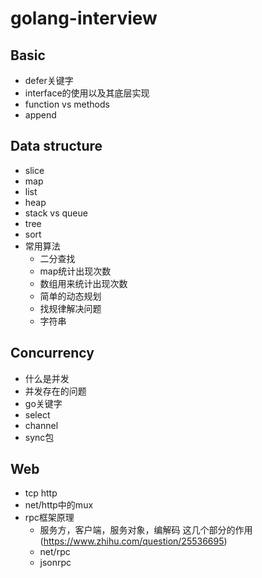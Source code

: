 # golang-interview

## Basic

- defer关键字
- interface的使用以及其底层实现
- function vs methods
- append


## Data structure

- slice
- map
- list
- heap
- stack vs queue
- tree 
- sort
- 常用算法
    - 二分查找
    - map统计出现次数
    - 数组用来统计出现次数
    - 简单的动态规划
    - 找规律解决问题
    - 字符串

## Concurrency

- 什么是并发
- 并发存在的问题
- go关键字
- select 
- channel
- sync包

## Web

- tcp http
- net/http中的mux
- rpc框架原理
    - 服务方，客户端，服务对象，编解码 这几个部分的作用 (https://www.zhihu.com/question/25536695)
    - net/rpc 
    - jsonrpc